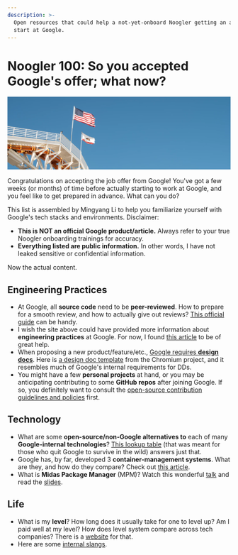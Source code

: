 ```yaml
---
description: >-
  Open resources that could help a not-yet-onboard Noogler getting an advanced
  start at Google.
---
```


# Noogler 100: So you accepted Google's offer; what now?

![A Noogler hat.](../.gitbook/assets/image.png)

Congratulations on accepting the job offer from Google! You've got a few weeks \(or months\) of time before actually starting to work at Google, and you feel like to get prepared in advance. What can you do?

This list is assembled by Mingyang Li to help you familiarize yourself with Google's tech stacks and environments. Disclaimer: 

* **This is NOT an official Google product/article.** Always refer to your true Noogler onboarding trainings for accuracy.
* **Everything listed are public information.** In other words, I have not leaked sensitive or confidential information.

Now the actual content.

## Engineering Practices

* At Google, all **source code** need to be **peer-reviewed**. How to prepare for a smooth review, and how to actually give out reviews? [This official guide](https://google.github.io/eng-practices/review/) can be handy. 
* I wish the site above could have provided more information about **engineering practices** at Google. For now, I found [this article](https://arxiv.org/pdf/1702.01715.pdf) to be of great help.
* When proposing a new product/feature/etc., [Google requires **design docs**](https://www.quora.com/How-does-Google-write-software-requirements). Here is [a design doc template](https://docs.google.com/document/d/14YBYKgk-uSfjfwpKFlp_omgUq5hwMVazy_M965s_1KA/edit) from the Chromium project, and it resembles much of Google's internal requirements for DDs. 
* You might have a few **personal projects** at hand, or you may be anticipating contributing to some **GitHub repos** after joining Google. If so, you definitely want to consult the [open-source contribution guidelines and policies](https://opensource.google/docs/) first.

## Technology

* What are some **open-source/non-Google alternatives to** each of many **Google-internal technologies**? [This lookup table](https://github.com/jhuangtw-dev/xg2xg) \(that was meant for those who quit Google to survive in the wild\) answers just that. 
* Google has, by far, developed 3 **container-management systems**. What are they, and how do they compare? Check out [this article](https://queue.acm.org/detail.cfm?id=2898444).
* What is **Midas Package Manager** \(MPM\)? Watch this wonderful [talk](https://www.youtube.com/watch?v=_uJlTllziPI) and read the [slides](https://www.usenix.org/sites/default/files/conference/protected-files/lisa_2014_talk.pdf).

## Life

* What is my **level**? How long does it usually take for one to level up? Am I paid well at my level? How does level system compare across tech companies? There is a [website](https://www.levels.fyi/) for that.
* Here are some [internal slangs](https://www.businessinsider.com/words-only-googlers-understand-2018-1).


